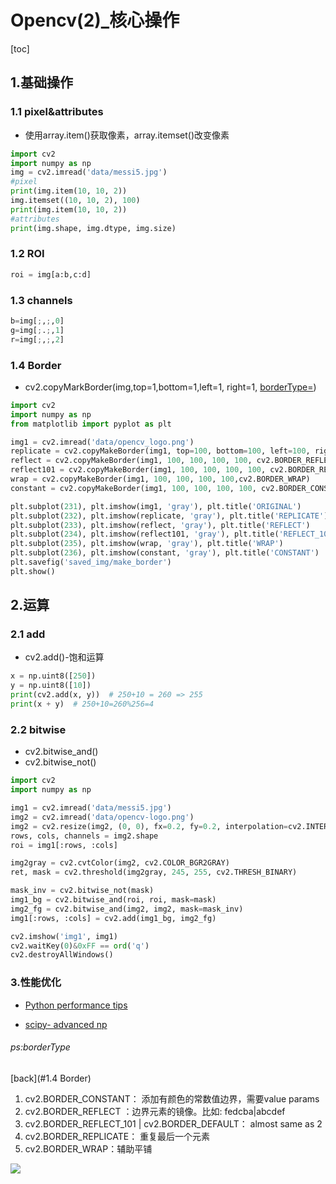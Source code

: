 # Opencv(2)_核心操作

[toc]

## 1.基础操作

### 1.1 pixel&attributes

- 使用array.item()获取像素，array.itemset()改变像素

```python
import cv2
import numpy as np
img = cv2.imread('data/messi5.jpg')
#pixel
print(img.item(10, 10, 2))
img.itemset((10, 10, 2), 100)
print(img.item(10, 10, 2))
#attributes
print(img.shape, img.dtype, img.size)
```

### 1.2 ROI

```python
roi = img[a:b,c:d]
```

### 1.3 channels

```python
b=img[;,;,0]
g=img[;.;,1]
r=img[;,;,2]
```

### 1.4 Border

- cv2.copyMarkBorder(img,top=1,bottom=1,left=1, right=1, [borderType=](#ps:borderType))

```python
import cv2
import numpy as np
from matplotlib import pyplot as plt

img1 = cv2.imread('data/opencv_logo.png')
replicate = cv2.copyMakeBorder(img1, top=100, bottom=100, left=100, right=100, borderType=cv2.BORDER_REPLICATE)
reflect = cv2.copyMakeBorder(img1, 100, 100, 100, 100, cv2.BORDER_REFLECT)
reflect101 = cv2.copyMakeBorder(img1, 100, 100, 100, 100, cv2.BORDER_REFLECT_101)
wrap = cv2.copyMakeBorder(img1, 100, 100, 100, 100,cv2.BORDER_WRAP)
constant = cv2.copyMakeBorder(img1, 100, 100, 100, 100, cv2.BORDER_CONSTANT, value=[0,255,0])  # value 边界颜色

plt.subplot(231), plt.imshow(img1, 'gray'), plt.title('ORIGINAL')
plt.subplot(232), plt.imshow(replicate, 'gray'), plt.title('REPLICATE')
plt.subplot(233), plt.imshow(reflect, 'gray'), plt.title('REFLECT')
plt.subplot(234), plt.imshow(reflect101, 'gray'), plt.title('REFLECT_101')
plt.subplot(235), plt.imshow(wrap, 'gray'), plt.title('WRAP')
plt.subplot(236), plt.imshow(constant, 'gray'), plt.title('CONSTANT')
plt.savefig('saved_img/make_border')
plt.show()
```

## 2.运算

### 2.1 add

- cv2.add()-饱和运算

```python
x = np.uint8([250])
y = np.uint8([10])
print(cv2.add(x, y))  # 250+10 = 260 => 255
print(x + y)  # 250+10=260%256=4
```

### 2.2 bitwise

- cv2.bitwise_and()
- cv2.bitwise_not()

```python
import cv2
import numpy as np

img1 = cv2.imread('data/messi5.jpg')  
img2 = cv2.imread('data/opencv-logo.png')  
img2 = cv2.resize(img2, (0, 0), fx=0.2, fy=0.2, interpolation=cv2.INTER_CUBIC)
rows, cols, channels = img2.shape
roi = img1[:rows, :cols]

img2gray = cv2.cvtColor(img2, cv2.COLOR_BGR2GRAY)
ret, mask = cv2.threshold(img2gray, 245, 255, cv2.THRESH_BINARY)

mask_inv = cv2.bitwise_not(mask)
img1_bg = cv2.bitwise_and(roi, roi, mask=mask)
img2_fg = cv2.bitwise_and(img2, img2, mask=mask_inv)
img1[:rows, :cols] = cv2.add(img1_bg, img2_fg)

cv2.imshow('img1', img1)
cv2.waitKey(0)&0xFF == ord('q')
cv2.destroyAllWindows()
```

### 3.性能优化

- [Python performance tips](https://wiki.python.org/moin/PythonSpeed/PerformanceTips 'office website')

- [scipy- advanced np](http://scipy-lectures.org/advanced/advanced_numpy/index.html#advanced-numpy 'scipy_lectures_org')







###### ps:borderType

[back](#1.4 Border)

1. cv2.BORDER_CONSTANT： 添加有颜色的常数值边界，需要value params
2. cv2.BORDER_REFLECT ：边界元素的镜像。比如: fedcba|abcdef
3. cv2.BORDER_REFLECT_101 | cv2.BORDER_DEFAULT： almost same as 2
4. cv2.BORDER_REPLICATE： 重复最后一个元素
5. cv2.BORDER_WRAP：辅助平铺

![](C:\Users\Lloyd\Desktop\笔记\笔记使用的图片\make_border.png)